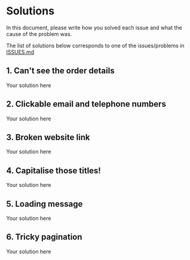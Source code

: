 # Solutions

In this document, please write how you solved each issue and what the cause of the problem was.

The list of solutions below corresponds to one of the issues/problems in [ISSUES.md](./ISSUES.md)

## 1. Can't see the order details

Your solution here

## 2. Clickable email and telephone numbers

Your solution here

## 3. Broken website link

Your solution here

## 4. Capitalise those titles!

Your solution here

## 5. Loading message

Your solution here

## 6. Tricky pagination

Your solution here
